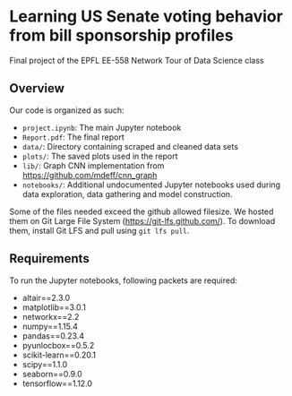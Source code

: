 # Learning US Senate voting behavior from bill sponsorship profiles
Final project of the EPFL EE-558 Network Tour of Data Science class

## Overview
Our code is organized as such:

- `project.ipynb`: The main Jupyter notebook
- `Report.pdf`: The final report
- `data/`: Directory containing scraped and cleaned data sets
- `plots/`: The saved plots used in the report
- `lib/`: Graph CNN implementation from https://github.com/mdeff/cnn_graph
- `notebooks/`: Additional undocumented Jupyter notebooks used during data exploration, data gathering and model construction.

Some of the files needed exceed the github allowed filesize. We hosted them on Git Large File System (https://git-lfs.github.com/). To download them, install Git LFS and pull using `git lfs pull`.

## Requirements
To run the Jupyter notebooks, following packets are required:

- altair==2.3.0
- matplotlib==3.0.1
- networkx==2.2
- numpy==1.15.4
- pandas==0.23.4
- pyunlocbox==0.5.2
- scikit-learn==0.20.1
- scipy==1.1.0
- seaborn==0.9.0
- tensorflow==1.12.0
